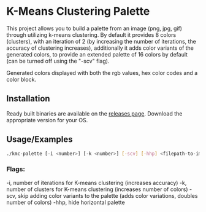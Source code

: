 
# K-Means Clustering Palette

This project allows you to build a palette from an image (png, jpg, gif) through utilizing k-means clustering. By default it provides 8 colors (clusters), with an iteration of 2 (by increasing the number of iterations, the accuracy of clustering increases), additionally it adds color variants of the generated colors, to provide an extended palette of 16 colors by default (can be turned off using the "-scv" flag).  

Generated colors displayed with both the rgb values, hex color codes and a color block.


## Installation

Ready built binaries are available on the [releases page](https://github.com/Neniuk/kmc-palette/releases). Download the appropriate version for your OS.

## Usage/Examples

```bash
./kmc-palette [-i <number>] [-k <number>] [-scv] [-hhp] <filepath-to-image>
```

### Flags:  
-i, number of iterations for K-means clustering  (increases accuracy)
-k, number of clusters for K-means clustering  (increases number of colors)
-scv, skip adding color variants to the palette  (adds color variations, doubles number of colors)
-hhp, hide horizontal palette  


